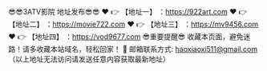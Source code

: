 😎😎3ATV影院 地址发布😎😎
❤️ 👉 【地址一】 ：https://922art.com
❤️ 👉 【地址二】 ：https://movie722.com
❤️ 👉 【地址三】 ：https://mv9456.com
❤️ 👉 【地址四】 ：https://vod9677.com
😎重要提醒😎 收藏本页面，避免迷路！请多收藏本站域名，轻松回家！
📧 邮箱联系方式: haoxiaoxi511@gmail.com （以上地址无法访问请发送任意内容获取最新地址）
